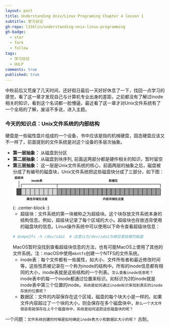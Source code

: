 ```yaml
---
layout: post
title: Understanding Unix/Linux Programing Chapter 4 lesson 1
subtitle: 学习日记
gh-repo: l33klin/understanding-unix-linux-programming
gh-badge:
  - star
  - fork
  - follow
tags:
  - 学习日记
  - UULP
comments: true
published: true
---
```


中秋前后又荒废了几天时间，还好假日最后一天好好休息了一下，找回一点学习的感觉，看了这一章才发现自己与计算机专业出身的差距，之前都没有了解过inode相关的知识，看到这个名词都一脸懵逼，最近看了这一章才对Unix文件系统有了一个全局的了解，废话不多说，进入主题。

### 今天的知识点：Unix文件系统的内部结构
硬盘是一些磁性盘片组成的一个设备，书中应该是指的机械硬盘，固态硬盘应该又不一样了，前面提到的文件系统是对这个设备的多层次抽象。
- **第一层抽象：** 从磁盘到分区
- **第二层抽象：** 从磁盘到块序列, 前面这两部分都是硬件相关的知识，暂时留空
- **第三层抽象：** 这一层是Unix文件系统的核心，前面两层的抽象之后，磁盘被分成了有编号的磁盘块，Unix文件系统把这些磁盘快分成了三部分，如下图：
![unix_file_system](/img/unix_file_system.jpg){: .center-block :}
    - 超级块：文件系统的第一块被称之为超级块。这个块存放文件系统本身的结构信息。例如，超级块记录了每个区域的大小。超级块也存放违背使用的磁盘块的信息。Linux操作系统中可以使用以下命令查看超级块信息：
    ```bash
    # dumpe2fs -h /dev/sda1  # 这里认为/dev/sda1为根目录挂载的磁盘
    ```
    MacOS暂时没找到查看超级块信息的方法，也有可能MacOS上使用了其他的文件系统。注：macOS中使用`mkntfs`创建一个NTFS的文件系统。
    - inode表：每个文件都有一些属性，如大小、文件所有者和最近修改时间等，这些性质被记录在一个称为inode的结构中。所有的inode信息都有相同的大小，inode表就是这些结构的一个列表。`怎么查看inode信息呢？`
    inode表中的每一个inode都通过位置来标识。如标识为2的inode就是inode表中第三个位置的inode。`系统是如何通过inode标识来找到真实的inode存放的位置呢？`
    - 数据区：文件的内容保存在这个区域，磁盘的每个块大小是一样的。如果文件内容超过了一个块的大小，则会保存在多个磁盘块中，`那么一个大文件很容易就保存在上千个磁盘块中，系统是如何追踪这些磁盘块的呢？`

一个问题：`文件系统创建的时候是如何确定inode表大小和数据区大小的呢？`
古耐。